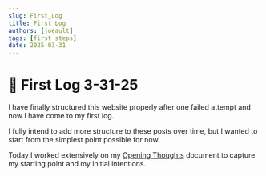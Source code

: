 ```yaml
---
slug: First_Log
title: First Log
authors: [joeault]
tags: [first steps]
date: 2025-03-31
---
```


# 🧨 First Log 3-31-25

I have finally structured this website properly after one failed attempt and now I have come to my first log.

I fully intend to add more structure to these posts over time, but I wanted to start from the simplest point possible for now.

Today I worked extensively on my [Opening Thoughts](/docs/opening-thoughts/ultimate-opening-thoughts-template) document to capture my starting point and my initial intentions.
